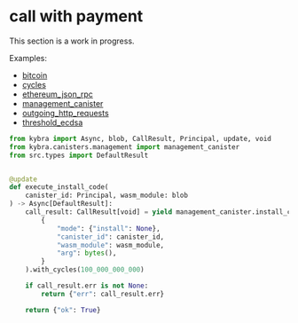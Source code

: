 # call with payment

This section is a work in progress.

Examples:

-   [bitcoin](https://github.com/demergent-labs/kybra/tree/main/examples/bitcoin)
-   [cycles](https://github.com/demergent-labs/kybra/tree/main/examples/cycles)
-   [ethereum_json_rpc](https://github.com/demergent-labs/kybra/tree/main/examples/ethereum_json_rpc)
-   [management_canister](https://github.com/demergent-labs/kybra/tree/main/examples/management_canister)
-   [outgoing_http_requests](https://github.com/demergent-labs/kybra/tree/main/examples/outgoing_http_requests)
-   [threshold_ecdsa](https://github.com/demergent-labs/kybra/tree/main/examples/motoko_examples/threshold_ecdsa)

```python
from kybra import Async, blob, CallResult, Principal, update, void
from kybra.canisters.management import management_canister
from src.types import DefaultResult


@update
def execute_install_code(
    canister_id: Principal, wasm_module: blob
) -> Async[DefaultResult]:
    call_result: CallResult[void] = yield management_canister.install_code(
        {
            "mode": {"install": None},
            "canister_id": canister_id,
            "wasm_module": wasm_module,
            "arg": bytes(),
        }
    ).with_cycles(100_000_000_000)

    if call_result.err is not None:
        return {"err": call_result.err}

    return {"ok": True}
```
